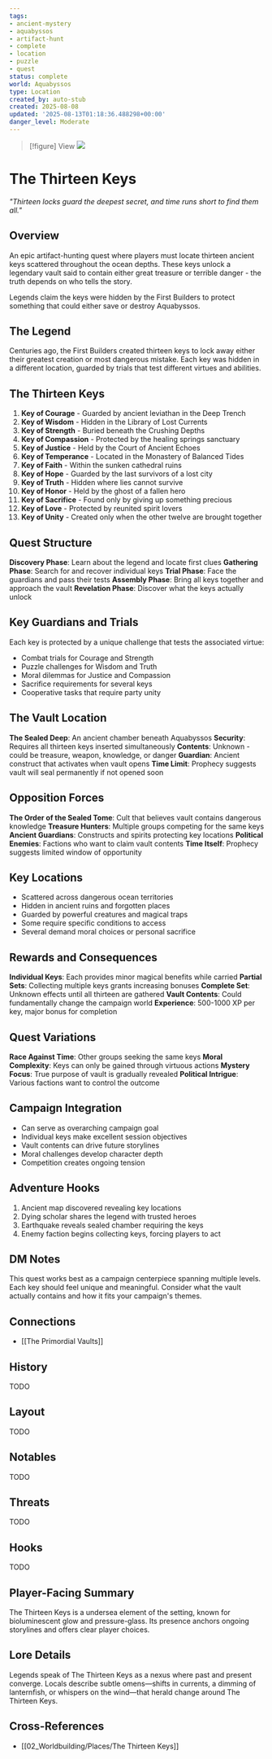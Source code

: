 ```yaml
---
tags:
- ancient-mystery
- aquabyssos
- artifact-hunt
- complete
- location
- puzzle
- quest
status: complete
world: Aquabyssos
type: Location
created_by: auto-stub
created: 2025-08-08
updated: '2025-08-13T01:18:36.488298+00:00'
danger_level: Moderate
---
```



> [!figure] View
![](04_Resources/Assets/Locations/location-city-the-thirteen-keys-the-thirteen-keys.svg)





# The Thirteen Keys

*"Thirteen locks guard the deepest secret, and time runs short to find them all."*

## Overview
An epic artifact-hunting quest where players must locate thirteen ancient keys scattered throughout the ocean depths. These keys unlock a legendary vault said to contain either great treasure or terrible danger - the truth depends on who tells the story.

Legends claim the keys were hidden by the First Builders to protect something that could either save or destroy Aquabyssos.

## The Legend
Centuries ago, the First Builders created thirteen keys to lock away either their greatest creation or most dangerous mistake. Each key was hidden in a different location, guarded by trials that test different virtues and abilities.

## The Thirteen Keys
1. **Key of Courage** - Guarded by ancient leviathan in the Deep Trench
2. **Key of Wisdom** - Hidden in the Library of Lost Currents
3. **Key of Strength** - Buried beneath the Crushing Depths
4. **Key of Compassion** - Protected by the healing springs sanctuary
5. **Key of Justice** - Held by the Court of Ancient Echoes
6. **Key of Temperance** - Located in the Monastery of Balanced Tides
7. **Key of Faith** - Within the sunken cathedral ruins
8. **Key of Hope** - Guarded by the last survivors of a lost city
9. **Key of Truth** - Hidden where lies cannot survive
10. **Key of Honor** - Held by the ghost of a fallen hero
11. **Key of Sacrifice** - Found only by giving up something precious
12. **Key of Love** - Protected by reunited spirit lovers
13. **Key of Unity** - Created only when the other twelve are brought together

## Quest Structure
**Discovery Phase**: Learn about the legend and locate first clues
**Gathering Phase**: Search for and recover individual keys
**Trial Phase**: Face the guardians and pass their tests
**Assembly Phase**: Bring all keys together and approach the vault
**Revelation Phase**: Discover what the keys actually unlock

## Key Guardians and Trials
Each key is protected by a unique challenge that tests the associated virtue:
- Combat trials for Courage and Strength
- Puzzle challenges for Wisdom and Truth
- Moral dilemmas for Justice and Compassion
- Sacrifice requirements for several keys
- Cooperative tasks that require party unity

## The Vault Location
**The Sealed Deep**: An ancient chamber beneath Aquabyssos
**Security**: Requires all thirteen keys inserted simultaneously
**Contents**: Unknown - could be treasure, weapon, knowledge, or danger
**Guardian**: Ancient construct that activates when vault opens
**Time Limit**: Prophecy suggests vault will seal permanently if not opened soon

## Opposition Forces
**The Order of the Sealed Tome**: Cult that believes vault contains dangerous knowledge
**Treasure Hunters**: Multiple groups competing for the same keys
**Ancient Guardians**: Constructs and spirits protecting key locations
**Political Enemies**: Factions who want to claim vault contents
**Time Itself**: Prophecy suggests limited window of opportunity

## Key Locations
- Scattered across dangerous ocean territories
- Hidden in ancient ruins and forgotten places
- Guarded by powerful creatures and magical traps
- Some require specific conditions to access
- Several demand moral choices or personal sacrifice

## Rewards and Consequences
**Individual Keys**: Each provides minor magical benefits while carried
**Partial Sets**: Collecting multiple keys grants increasing bonuses
**Complete Set**: Unknown effects until all thirteen are gathered
**Vault Contents**: Could fundamentally change the campaign world
**Experience**: 500-1000 XP per key, major bonus for completion

## Quest Variations
**Race Against Time**: Other groups seeking the same keys
**Moral Complexity**: Keys can only be gained through virtuous actions
**Mystery Focus**: True purpose of vault is gradually revealed
**Political Intrigue**: Various factions want to control the outcome

## Campaign Integration
- Can serve as overarching campaign goal
- Individual keys make excellent session objectives
- Vault contents can drive future storylines
- Moral challenges develop character depth
- Competition creates ongoing tension

## Adventure Hooks
1. Ancient map discovered revealing key locations
2. Dying scholar shares the legend with trusted heroes
3. Earthquake reveals sealed chamber requiring the keys
4. Enemy faction begins collecting keys, forcing players to act

## DM Notes
This quest works best as a campaign centerpiece spanning multiple levels. Each key should feel unique and meaningful. Consider what the vault actually contains and how it fits your campaign's themes.


## Connections

- [[The Primordial Vaults]]


## History


TODO


## Layout


TODO


## Notables


TODO


## Threats


TODO


## Hooks


TODO

## Player-Facing Summary

The Thirteen Keys is a undersea element of the setting, known for bioluminescent glow and pressure-glass. Its presence anchors ongoing storylines and offers clear player choices.

## Lore Details

Legends speak of The Thirteen Keys as a nexus where past and present converge. Locals describe subtle omens—shifts in currents, a dimming of lanternfish, or whispers on the wind—that herald change around The Thirteen Keys.

## Cross-References

- [[02_Worldbuilding/Places/The Thirteen Keys]]

<!-- enriched: true -->
